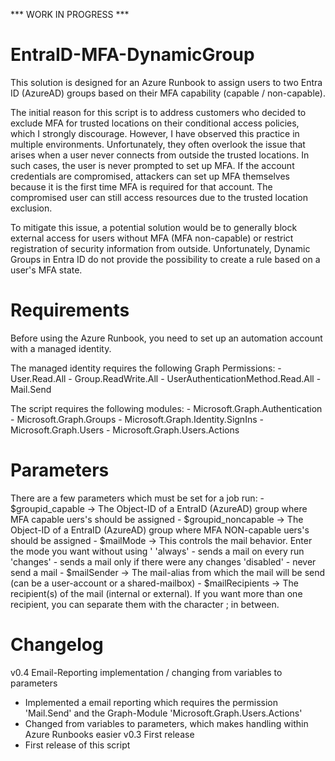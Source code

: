*** WORK IN PROGRESS ***

# EntraID-MFA-DynamicGroup
This solution is designed for an Azure Runbook to assign users to two Entra ID (AzureAD) groups based on their MFA capability (capable / non-capable).

The initial reason for this script is to address customers who decided to exclude MFA for trusted locations on their conditional access policies, which I strongly discourage. However, I have observed this practice in multiple environments. Unfortunately, they often overlook the issue that arises when a user never connects from outside the trusted locations. In such cases, the user is never prompted to set up MFA. If the account credentials are compromised, attackers can set up MFA themselves because it is the first time MFA is required for that account. The compromised user can still access resources due to the trusted location exclusion.

To mitigate this issue, a potential solution would be to generally block external access for users without MFA (MFA non-capable) or restrict registration of security information from outside. Unfortunately, Dynamic Groups in Entra ID do not provide the possibility to create a rule based on a user's MFA state.

# Requirements
Before using the Azure Runbook, you need to set up an automation account with a managed identity.

 The managed identity requires the following Graph Permissions:
    - User.Read.All
    - Group.ReadWrite.All
    - UserAuthenticationMethod.Read.All
    - Mail.Send


 The script requires the following modules:
    - Microsoft.Graph.Authentication
    - Microsoft.Graph.Groups
    - Microsoft.Graph.Identity.SignIns
    - Microsoft.Graph.Users
    - Microsoft.Graph.Users.Actions

# Parameters
There are a few parameters which must be set for a job run:
    - $groupid_capable -> The Object-ID of a EntraID (AzureAD) group where MFA capable uers's should be assigned
    - $groupid_noncapable -> The Object-ID of a EntraID (AzureAD) group where MFA NON-capable uers's should be assigned
    - $mailMode -> This controls the mail behavior. Enter the mode you want without using '
        'always' - sends a mail on every run
        'changes' - sends a mail only if there were any changes
        'disabled' - never send a mail
    - $mailSender -> The mail-alias from which the mail will be send (can be a user-account or a shared-mailbox)
    - $mailRecipients -> The recipient(s) of the mail (internal or external). If you want more than one recipient, you can separate them with the character ; in between.

# Changelog
v0.4 Email-Reporting implementation / changing from variables to parameters
- Implemented a email reporting which requires the permission 'Mail.Send' and the Graph-Module 'Microsoft.Graph.Users.Actions'
- Changed from variables to parameters, which makes handling within Azure Runbooks easier
v0.3 First release
- First release of this script
